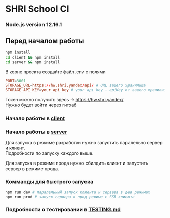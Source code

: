 # SHRI School CI

### Node.js version 12.16.1

## Перед началом работы

```bash
npm install
cd client && npm install
cd server && npm install
```

В корне проекта создайте файл .env с полями

```conf
PORT=3001
STORAGE_URL=https://hw.shri.yandex/api/ # URL вашего хранилища
STORAGE_API_KEY=your_api_key # your_api_key - apiKey от вашего хранилища
```

Токен можно получить здесь -> https://hw.shri.yandex/  
Нужно будет войти через гитхаб

### Начало работы в [client](client/README.md)

### Начало работы в [server](server/README.md)

Для запуска в режиме разработки нужно запустить паралельно сервер и клиент.  
Подробности по запуску каждого выше.

Для запуска в режиме прода нужно сбилдить клиент и запустить сервер в режиме прода.

### Комманды для быстрого запуска

```bash
npm run dev # паралельный запуск клиента и сервера в дев режимах
npm run prod # запуск сервера в прод режиме с SSR клиента
```

### Подробности о тестировании в [TESTING.md](TESTING.md)
